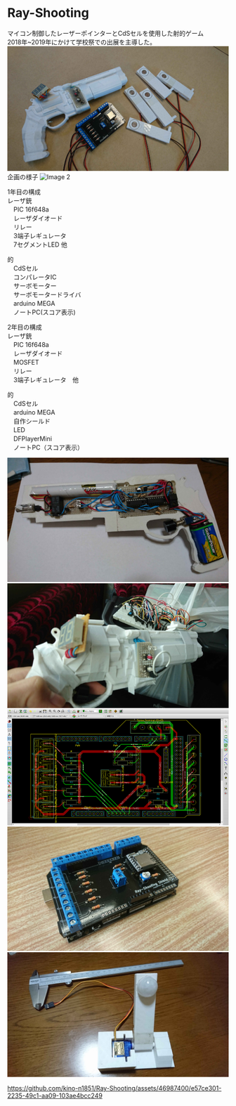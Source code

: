 # Ray-Shooting
マイコン制御したレーザーポインターとCdSセルを使用した射的ゲーム  
2018年~2019年にかけて学校祭での出展を主導した。  
![Image 1](images/DSC_2851.jpg)
企画の様子
![Image 2](images/DSC_2850.png)

1年目の構成  
レーザ銃  
　PIC 16f648a  
　レーザダイオード  
　リレー  
　3端子レギュレータ  
　7セグメントLED 他  

的  
　CdSセル  
　コンパレータIC  
　サーボモーター  
　サーボモータードライバ  
　arduino MEGA  
　ノートPC(スコア表示)  

2年目の構成  
レーザ銃  
　PIC 16f648a  
　レーザダイオード  
　MOSFET  
　リレー  
　3端子レギュレータ　他  

的  
　CdSセル  
　arduino MEGA  
　自作シールド  
　LED  
　DFPlayerMini  
　ノートPC（スコア表示）  


![Image 3](images/DSC_2315.jpg)
![Image 4](images/DSC_2309.jpg)
![Image 5](images/01.png)
![Image 6](images/DSC_2840.jpg)
![Image 7](images/DSC_2473.jpg)




https://github.com/kino-n1851/Ray-Shooting/assets/46987400/e57ce301-2235-49c1-aa09-103ae4bcc249

